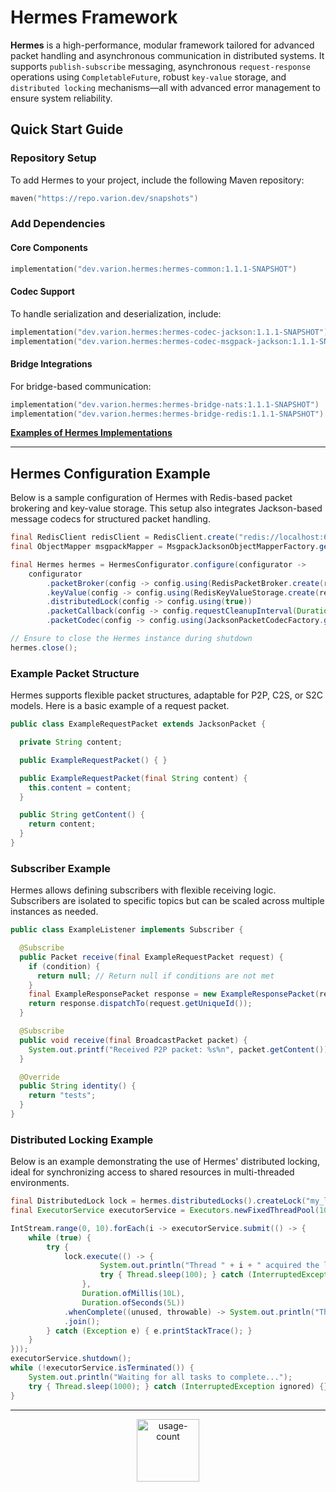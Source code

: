 # **Hermes Framework**

**Hermes** is a high-performance, modular framework tailored for advanced packet handling and asynchronous communication in distributed systems. It supports `publish-subscribe` messaging, asynchronous `request-response` operations using `CompletableFuture`, robust `key-value` storage, and `distributed locking` mechanisms—all with advanced error management to ensure system reliability.

## **Quick Start Guide**

### **Repository Setup**

To add Hermes to your project, include the following Maven repository:

```kotlin
maven("https://repo.varion.dev/snapshots")
```

### **Add Dependencies**

#### Core Components

```kotlin
implementation("dev.varion.hermes:hermes-common:1.1.1-SNAPSHOT")
```

#### Codec Support

To handle serialization and deserialization, include:

```kotlin
implementation("dev.varion.hermes:hermes-codec-jackson:1.1.1-SNAPSHOT")
implementation("dev.varion.hermes:hermes-codec-msgpack-jackson:1.1.1-SNAPSHOT")
```

#### Bridge Integrations

For bridge-based communication:

```kotlin
implementation("dev.varion.hermes:hermes-bridge-nats:1.1.1-SNAPSHOT")
implementation("dev.varion.hermes:hermes-bridge-redis:1.1.1-SNAPSHOT")
```

[**Examples of Hermes Implementations**](hermes-common/test)

---

## **Hermes Configuration Example**

Below is a sample configuration of Hermes with Redis-based packet brokering and key-value storage. This setup also integrates Jackson-based message codecs for structured packet handling.

```java
final RedisClient redisClient = RedisClient.create("redis://localhost:6379");
final ObjectMapper msgpackMapper = MsgpackJacksonObjectMapperFactory.getMsgpackJacksonObjectMapper();

final Hermes hermes = HermesConfigurator.configure(configurator ->
    configurator
        .packetBroker(config -> config.using(RedisPacketBroker.create(redisClient)))
        .keyValue(config -> config.using(RedisKeyValueStorage.create(redisClient)))
        .distributedLock(config -> config.using(true))
        .packetCallback(config -> config.requestCleanupInterval(Duration.ofSeconds(10L)))
        .packetCodec(config -> config.using(JacksonPacketCodecFactory.getJacksonPacketCodec(msgpackMapper))));

// Ensure to close the Hermes instance during shutdown
hermes.close();
```

### **Example Packet Structure**

Hermes supports flexible packet structures, adaptable for P2P, C2S, or S2C models. Here is a basic example of a request packet.

```java
public class ExampleRequestPacket extends JacksonPacket {

  private String content;

  public ExampleRequestPacket() { }

  public ExampleRequestPacket(final String content) {
    this.content = content;
  }

  public String getContent() {
    return content;
  }
}
```

### **Subscriber Example**

Hermes allows defining subscribers with flexible receiving logic. Subscribers are isolated to specific topics but can be scaled across multiple instances as needed.

```java
public class ExampleListener implements Subscriber {

  @Subscribe
  public Packet receive(final ExampleRequestPacket request) {
    if (condition) {
      return null; // Return null if conditions are not met
    }
    final ExampleResponsePacket response = new ExampleResponsePacket(request.getContent() + " Pong!");
    return response.dispatchTo(request.getUniqueId());
  }

  @Subscribe
  public void receive(final BroadcastPacket packet) {
    System.out.printf("Received P2P packet: %s%n", packet.getContent());
  }

  @Override
  public String identity() {
    return "tests";
  }
}
```

### **Distributed Locking Example**

Below is an example demonstrating the use of Hermes' distributed locking, ideal for synchronizing access to shared resources in multi-threaded environments.

```java
final DistributedLock lock = hermes.distributedLocks().createLock("my_lock");
final ExecutorService executorService = Executors.newFixedThreadPool(10);

IntStream.range(0, 10).forEach(i -> executorService.submit(() -> {
    while (true) {
        try {
            lock.execute(() -> {
                    System.out.println("Thread " + i + " acquired the lock!");
                    try { Thread.sleep(100); } catch (InterruptedException ignored) {}
                },
                Duration.ofMillis(10L),
                Duration.ofSeconds(5L))
            .whenComplete((unused, throwable) -> System.out.println("Thread " + i + " released the lock!"))
            .join();
        } catch (Exception e) { e.printStackTrace(); }
    }
}));
executorService.shutdown();
while (!executorService.isTerminated()) {
    System.out.println("Waiting for all tasks to complete...");
    try { Thread.sleep(1000); } catch (InterruptedException ignored) {}
}
```

---

<p align="center">
  <img height="100em" src="https://count.getloli.com/get/@:awa?theme=rule33" alt="usage-count"/>
</p>